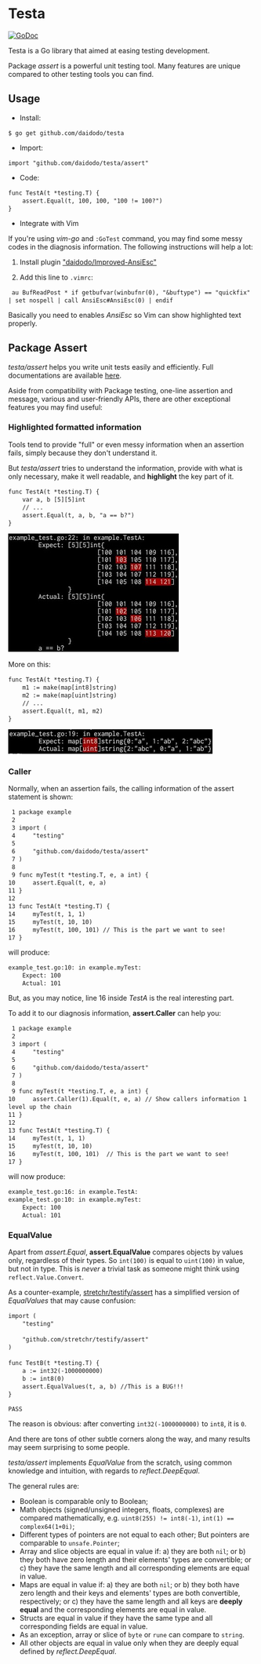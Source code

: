 # Testa
[![GoDoc](https://godoc.org/github.com/daidodo/testa/assert?status.svg)](https://godoc.org/github.com/daidodo/testa/assert)

Testa is a Go library that aimed at easing testing development.

Package *assert* is a powerful unit testing tool. Many features are unique compared to other testing tools you can find.

## Usage
* Install:
```
$ go get github.com/daidodo/testa
```
* Import:
```{.go}
import "github.com/daidodo/testa/assert"
```
* Code:
```{.go}
func TestA(t *testing.T) {
	assert.Equal(t, 100, 100, "100 != 100?")
}
```
* Integrate with Vim

If you're using *vim-go* and `:GoTest` command, you may find some messy codes in the diagnosis information. The following instructions will help a lot:

1. Install plugin ["daidodo/Improved-AnsiEsc"](https://github.com/daidodo/Improved-AnsiEsc)

2. Add this line to `.vimrc`:
```
 au BufReadPost * if getbufvar(winbufnr(0), "&buftype") == "quickfix" | set nospell | call AnsiEsc#AnsiEsc(0) | endif
```
Basically you need to enables *AnsiEsc* so Vim can show highlighted text properly.

## Package Assert
*testa/assert* helps you write unit tests easily and efficiently. Full documentations are available [here](https://godoc.org/github.com/daidodo/testa/assert).

Aside from compatibility with Package testing, one-line assertion and message, various and user-friendly APIs, there are other exceptional features you may find useful:

### Highlighted formatted information
Tools tend to provide "full" or even messy information when an assertion fails, simply because they don't understand it.

But *testa/assert* tries to understand the information, provide with what is only necessary, make it well readable, and  **highlight** the key part of it.
```{.go}
func TestA(t *testing.T) {
	var a, b [5][5]int
	// ...
	assert.Equal(t, a, b, "a == b?")
}
```
![image](https://github.com/daidodo/testa/blob/master/res/1.jpg)

More on this:
```{.go}
func TestA(t *testing.T) {
	m1 := make(map[int8]string)
	m2 := make(map[uint]string)
	// ...
	assert.Equal(t, m1, m2)
}
```
![image](https://github.com/daidodo/testa/blob/master/res/2.jpg)

### Caller
Normally, when an assertion fails, the calling information of the assert statement is shown:
```{.go}
 1 package example
 2
 3 import (
 4     "testing"
 5
 6     "github.com/daidodo/testa/assert"
 7 )
 8
 9 func myTest(t *testing.T, e, a int) {
10     assert.Equal(t, e, a)
11 }
12
13 func TestA(t *testing.T) {
14     myTest(t, 1, 1)
15     myTest(t, 10, 10)
16     myTest(t, 100, 101) // This is the part we want to see!
17 }
```
will produce:
```
example_test.go:10: in example.myTest:
	Expect: 100
	Actual: 101
```
But, as you may notice, line 16 inside *TestA* is the real interesting part.

To add it to our diagnosis information, **assert.Caller** can help you:
```{.go}
 1 package example
 2
 3 import (
 4     "testing"
 5
 6     "github.com/daidodo/testa/assert"
 7 )
 8
 9 func myTest(t *testing.T, e, a int) {
10     assert.Caller(1).Equal(t, e, a) // Show callers information 1 level up the chain
11 }
12
13 func TestA(t *testing.T) {
14     myTest(t, 1, 1)
15     myTest(t, 10, 10)
16     myTest(t, 100, 101)	// This is the part we want to see!
17 }
```
will now produce:
```
example_test.go:16: in example.TestA:
example_test.go:10: in example.myTest:
	Expect: 100
	Actual: 101
```

### EqualValue
Apart from *assert.Equal*, **assert.EqualValue** compares objects by values only, regardless of their types. So `int(100)` is equal to `uint(100)` in value, but not in type. This is *never* a trivial task as someone might think using `reflect.Value.Convert`. 

As a counter-example, [stretchr/testify/assert](https://github.com/stretchr/testify) has a simplified version of *EqualValues* that may cause confusion:
```{.go}
import (
	"testing"

	"github.com/stretchr/testify/assert"
)

func TestB(t *testing.T) {
	a := int32(-1000000000)
	b := int8(0)
	assert.EqualValues(t, a, b) //This is a BUG!!!
}
```
```
PASS
```
The reason is obvious: after converting `int32(-1000000000)` to `int8`, it is `0`.

And there are tons of other subtle corners along the way, and many results may seem surprising to some people.

*testa/assert* implements *EqualValue* from the scratch, using common knowledge and intuition, with regards to *reflect.DeepEqual*.

The general rules are:
* Boolean is comparable only to Boolean;
* Math objects (signed/unsigned integers, floats, complexes) are compared mathematically, e.g. `uint8(255) != int8(-1)`, `int(1) == complex64(1+0i)`;
* Different types of pointers are not equal to each other; But pointers are comparable to `unsafe.Pointer`;
* Array and slice objects are equal in value if: a) they are both `nil`; or b) they both have zero length and their elements' types are convertible; or c) they have the same length and all corresponding elements are equal in value.
* Maps are equal in value if: a) they are both `nil`; or b) they both have zero length and their keys and elements' types are both convertible, respectively; or c) they have the same length and all keys are **deeply equal** and the corresponding elements are equal in value.
* Structs are equal in value if they have the same type and all corresponding fields are equal in value.
* As an exception, array or slice of `byte` or `rune` can compare to `string`.
* All other objects are equal in value only when they are deeply equal defined by *reflect.DeepEqual*.

